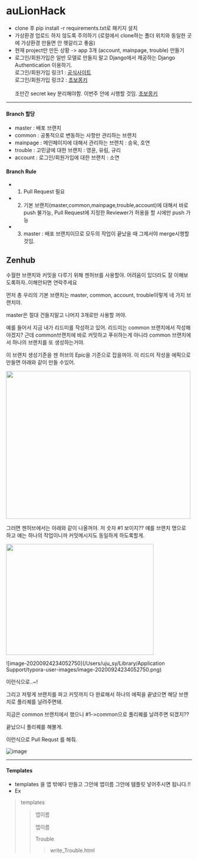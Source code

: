 # auLionHack

- clone 후 pip install -r requirements.txt로 패키지 설치
- 가상환경 업로드 하지 않도록 주의하기 (로컬에서 clone하는 폴더 위치와 동일한 곳에 가상환경 만들면 안 헷갈리고 좋음)
- 현재 project만 만든 상황 -> app 3개 (account, mainpage, trouble) 만들기 
- 로그인/회원가입은 일반 모델로 만들지 말고 Django에서 제공하는 Django Authentication 이용하기.<br>
로그인/회원가입 링크1 : [공식사이트](https://developer.mozilla.org/ko/docs/Learn/Server-side/Django/Authentication)<br>
로그인/회원가입 링크2 : [초보몽키](https://wayhome25.github.io/django/2017/03/01/django-99-my-first-project-2/)
<br><br>
조만간 secret key 분리해야함. 이번주 안에 시행할 것임. [초보몽키](https://wayhome25.github.io/django/2017/07/11/django-settings-secret-key/)

---------------

#### Branch 할당
- master : 배포 브랜치<br>
- common : 공통적으로 변동하는 사항만 관리하는 브랜치 <br>
- mainpage : 메인페이지에 대해서 관리하는 브랜치 : 승욱, 호연<br>
- trouble : 고민글에 대한 브랜치 : 영윤, 유림, 규리<br>
- account : 로그인/회원가입에 대한 브랜치 : 소연<br>

#### Branch Rule
- 1. Pull Request 필요
- 2. 기본 브랜치(master,common,mainpage,trouble,account)에 대해서 바로 push 불가능, Pull Request에 지정한 Reviewer가 허용을 할 시에만 push 가능
- 3. master : 배포 브랜치이므로 모두의 작업이 끝났을 때 그제서야 merge시행할 것임. 



## Zenhub

수월한 브랜치와 커밋을 다루기 위해 젠허브를 사용할야. 어려움이 있더라도 잘 이해보도록하자..이해안되면 연락주세요

먼저 총 우리의 기본 브랜치는 master, common, account, trouble이렇게 네 가지 브랜치야.

 master은 절대 건들지말고 나머지 3개로만 사용할 꺼야. 

예를 들어서 지금 내가 리드미를 작성하고 있어. 리드미는 common 브랜치에서 작성해야겠지? 근데 common브랜치에 바로 커밋하고 푸쉬하는게 아니라 common 브랜치에서 하나의 브랜치를 또 생성하는거야. 

이 브랜치 생성기준을 젠 허브의 Epic을 기준으로 잡을꺼야. 이 리드미 작성을 에픽으로 만들면 아래와 같이 만들 수있어.

<img src="https://user-images.githubusercontent.com/49120090/94159105-24088180-febe-11ea-8f93-71c36cf94aa6.png" width="500" height="400">



그러면 젠허브에서는 아래와 같이 나올꺼야. 저 숫자 #1 보이지?? 얘를 브랜치 명으로 하고 얘는 하나의 작업이니까 커밋메시지도 동일하게 하도록할게.

<img src="https://user-images.githubusercontent.com/49120090/94159954-1bfd1180-febf-11ea-90aa-c98bf4986a3e.png" width="400" height="300">

![image-20200924234052750](/Users/uju_sy/Library/Application Support/typora-user-images/image-20200924234052750.png)

이런식으로..~! 

그리고 저렇게 브랜치를 파고 커밋까지 다 완료해서 하나의 에픽을 끝냈으면 해당 브랜치로 풀리퀘를 날려주면돼.

지금은 common 브랜치에서 했으니 #1->common으로 풀리퀘를 날려주면 되겠지??

끝났으니 풀리퀘를 해볼게.

이런식으로 Pull Requst 를 해줘.

![image](https://user-images.githubusercontent.com/49120090/94160614-c117ea00-febf-11ea-8ea1-1b3fb344d30f.png)



---------------

#### Templates 

* templates 을 앱 밖에다 만들고 그안에 앱이름 그안에 템플릿 넣어주시면 됩니다.!!
* Ex 

> templates
>
> > 앱이름
> >
> > 앱이름
> >
> > Trouble
> >
> > > write_Trouble.html
